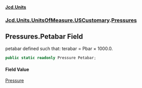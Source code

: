 #### [Jcd.Units](index 'index')
### [Jcd.Units.UnitsOfMeasure.USCustomary](Jcd.Units.UnitsOfMeasure.USCustomary 'Jcd.Units.UnitsOfMeasure.USCustomary').[Pressures](Pressures 'Jcd.Units.UnitsOfMeasure.USCustomary.Pressures')

## Pressures.Petabar Field

petabar defined such that: terabar = Pbar × 1000.0.

```csharp
public static readonly Pressure Petabar;
```

#### Field Value
[Pressure](Pressure 'Jcd.Units.UnitTypes.Pressure')